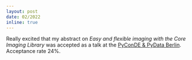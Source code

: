 ```yaml
---
layout: post
date: 02/2022
inline: true
---
```


Really excited that my abstract on _Easy and flexible imaging with the Core Imaging Library_ was accepted as a talk at the [PyConDE & PyData Berlin](https://2022.pycon.de/). Acceptance rate 24%. 